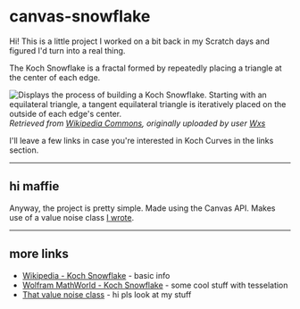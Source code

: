 # canvas-snowflake
Hi! This is a little project I worked on a bit back in my Scratch days and figured I'd turn into a real thing. 

The Koch Snowflake is a fractal formed by repeatedly placing a triangle at the center of each edge. 

![Displays the process of building a Koch Snowflake. Starting with an equilateral triangle, a tangent equilateral triangle is iteratively placed on the outside of each edge's center.](https://upload.wikimedia.org/wikipedia/commons/thumb/d/d9/KochFlake.svg/1024px-KochFlake.svg.png)
*Retrieved from [Wikipedia Commons](https://en.wikipedia.org/wiki/Koch_snowflake#/media/File:KochFlake.svg), originally uploaded by user [Wxs](https://commons.wikimedia.org/wiki/User:Wxs)*

I'll leave a few links in case you're interested in Koch Curves in the links section.

---
## hi maffie
Anyway, the project is pretty simple. Made using the Canvas API. Makes use of a value noise class [I wrote](https://github.com/maffiemaffie/maffie-noise).

---
## more links

- [Wikipedia - Koch Snowflake](https://en.wikipedia.org/wiki/Koch_snowflake) - basic info
- [Wolfram MathWorld - Koch Snowflake](https://mathworld.wolfram.com/KochSnowflake.html) - some cool stuff with tesselation
- [That value noise class](https://github.com/maffiemaffie/maffie-noise) - hi pls look at my stuff
